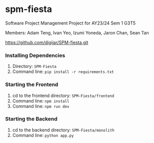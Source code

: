 # spm-fiesta

Software Project Management Project for AY23/24 Sem 1 G3T5

Members: Adam Teng, Ivan Yeo, Izumi Yoneda, Jaron Chan, Sean Tan

https://github.com/digijar/SPM-fiesta.git

### Installing Dependencies
1. Directory: ```SPM-Fiesta```
2. Command line: ``` pip install -r requirements.txt ```

### Starting the Frontend
1. cd to the frontend directory: ``` SPM-Fiesta/frontend ```
2. Command line: ``` npm install ```
3. Command line: ``` npm run dev ```

### Starting the Backend
1. cd to the backend directory: ``` SPM-Fiesta/monolith ``` 
2. Command line: ``` python app.py ```
